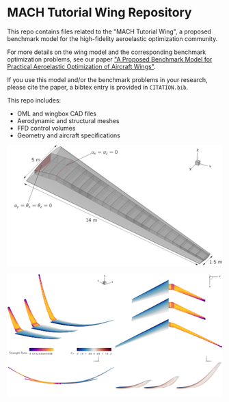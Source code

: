 # MACH Tutorial Wing Repository

This repo contains files related to the "MACH Tutorial Wing", a proposed benchmark model for the high-fidelity aeroelastic optimization community.

For more details on the wing model and the corresponding benchmark optimization problems, see our paper ["A Proposed Benchmark Model for Practical Aeroelastic Optimization of Aircraft Wings"](https://www.researchgate.net/publication/377154425_A_Proposed_Benchmark_Model_for_Practical_Aeroelastic_Optimization_of_Aircraft_Wings).

If you use this model and/or the benchmark problems in your research, please cite the paper, a bibtex entry is provided in `CITATION.bib`.

This repo includes:

- OML and wingbox CAD files
- Aerodynamic and structural meshes
- FFD control volumes
- Geometry and aircraft specifications

![Wing](./images/BoundaryConditions.png)


![Wing](./images/EyeCandy.png)

